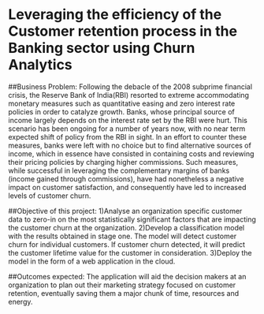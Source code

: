# Leveraging the efficiency of the Customer retention process in the Banking sector using Churn Analytics 
##Business Problem:
Following the debacle of the 2008 subprime financial crisis, the Reserve Bank of India(RBI) resorted to extreme accommodating monetary measures such as quantitative easing and zero interest rate policies in order to catalyze growth. Banks, whose principal source of income largely depends on the interest rate set by the RBI were hurt. This scenario has been ongoing for a number of years now, with no near term expected shift of policy from the RBI in sight. In an effort to counter these measures, banks were left with no choice but to find alternative sources of income, which in essence have consisted in containing costs and reviewing their pricing policies by charging higher commissions. Such measures, while successful in leveraging the complementary margins of banks (income gained through commissions), have had nonetheless a negative impact on customer satisfaction, and consequently have led to increased levels of customer churn.

 ##Objective of this project:
 1)Analyse an organization specific customer data to zero-in on the most statistically significant factors that are impacting the customer churn at the organization.
 2)Develop a classification model with the results obtained in stage one. The model will detect customer churn for individual customers. If customer churn detected, it will     predict the customer lifetime value for the customer in consideration.
 3)Deploy the model in the form of a web application in the cloud.
 
 ##Outcomes expected:
 The application will aid the decision makers at an organization to plan out their marketing strategy focused on customer retention, eventually saving them a major chunk of time, resources and energy.
